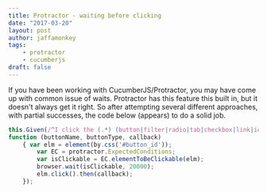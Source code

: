 ```yaml
---
title: Protractor - waiting before clicking
date: "2017-03-20"
layout: post
author: jaffamonkey
tags:
    - protractor
    - cucumberjs
draft: false
---
```


If you have been working with CucumberJS/Protractor, you may have come up with common issue of waits. Protractor has this feature this built in, but it doesn't always get it right. So after attempting several different approaches, with partial successes, the code below (appears) to do a solid job.

``` javascript
this.Given(/^I click the (.*) (button|filter|radio|tab|checkbox|link|icon|record|person|asset|accordion)$/, 
function (buttonName, buttonType, callback)
    { var elm = element(by.css('#button_id'));
        var EC = protractor.ExpectedConditions;
        var isClickable = EC.elementToBeClickable(elm);
        browser.wait(isClickable, 20000);
        elm.click().then(callback);
    });
```